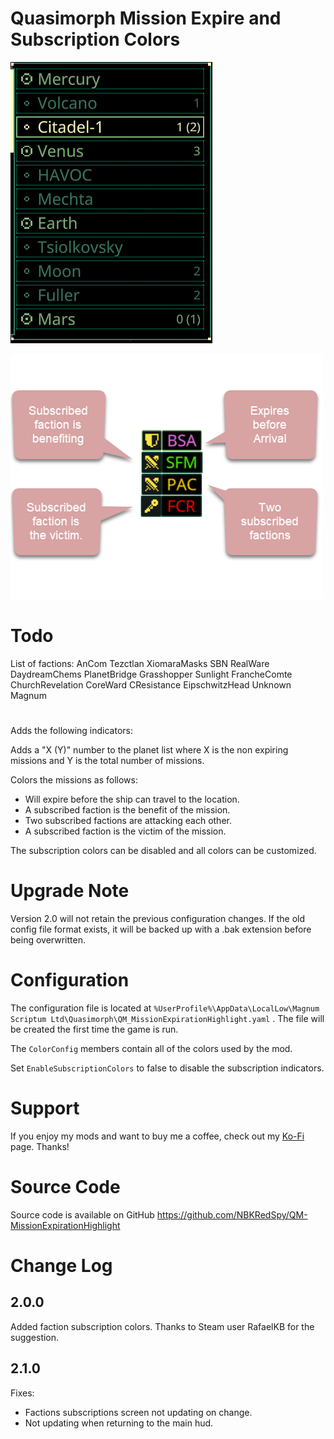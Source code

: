 # Quasimorph Mission Expire and Subscription Colors

![alt text](media/PlanetList.png)

![alt text](<Color Key.png>)


# Todo

List of factions:
AnCom
Tezctlan
XiomaraMasks
SBN
RealWare
DaydreamChems
PlanetBridge
Grasshopper
Sunlight
FrancheComte
ChurchRevelation
CoreWard
CResistance
EipschwitzHead
Unknown
Magnum
#


Adds the following indicators:

Adds a "X (Y)" number to the planet list where X is the non expiring missions and Y is the total number of missions.

Colors the missions as follows:
* Will expire before the ship can travel to the location.
* A subscribed faction is the benefit of the mission.
* Two subscribed factions are attacking each other.
* A subscribed faction is the victim of the mission.

The subscription colors can be disabled and all colors can be customized.

# Upgrade Note
Version 2.0 will not retain the previous configuration changes.
If the old config file format exists, it will be backed up with a .bak extension before being overwritten.

# Configuration
The configuration file is located at ```%UserProfile%\AppData\LocalLow\Magnum Scriptum Ltd\Quasimorph\QM_MissionExpirationHighlight.yaml``` .
The file will be created the first time the game is run.

The `ColorConfig` members contain all of the colors used by the mod.

Set `EnableSubscriptionColors` to false to disable the subscription indicators.

# Support
If you enjoy my mods and want to buy me a coffee, check out my [Ko-Fi](https://ko-fi.com/nbkredspy71915) page.
Thanks!

# Source Code
Source code is available on GitHub https://github.com/NBKRedSpy/QM-MissionExpirationHighlight

# Change Log

## 2.0.0
Added faction subscription colors.
Thanks to Steam user RafaelKB for the suggestion.

## 2.1.0

Fixes:
* Factions subscriptions screen not updating on change.
* Not updating when returning to the main hud.